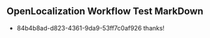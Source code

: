 ## OpenLocalization Workflow Test MarkDown
* 84b4b8ad-d823-4361-9da9-53ff7c0af926 thanks!

<!--HONumber=Jul16_HO2-->


